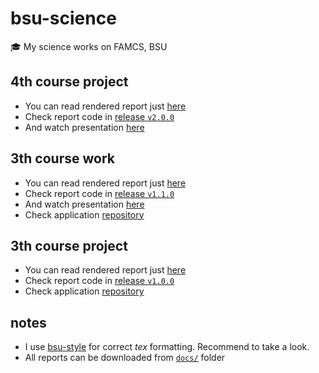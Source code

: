 # bsu-science

🎓 My science works on FAMCS, BSU

## 4th course project

* You can read rendered report just
  [here](https://drapegnik.github.io/bsu-science/4th_course_project.pdf)
* Check report code in
  [release `v2.0.0`](https://github.com/Drapegnik/bsu-science/releases/tag/v2.0.0)
* And watch presentation
  [here](https://docs.google.com/presentation/d/e/2PACX-1vRFiTfkBQKGjRlOPysUdg21WhlLiT0j5QRBzsHCf-r8sDQl7aIjv2y03xTsnmNKBomY005vewqOjip5/pub?start=false&loop=false&delayms=3000)

## 3th course work

* You can read rendered report just
  [here](https://drapegnik.github.io/bsu-science/3th_course_work.pdf)
* Check report code in
  [release `v1.1.0`](https://github.com/Drapegnik/bsu-science/releases/tag/v1.1.0)
* And watch presentation
  [here](https://docs.google.com/presentation/d/161g6bRi6klaJ416lPPkY5j0UghrihfigWrKDQApp71c/pub?start=false&loop=false&delayms=3000)
* Check application [repository](https://github.com/lybros/appa)

## 3th course project

* You can read rendered report just
  [here](https://drapegnik.github.io/bsu-science/3th_course_project.pdf)
* Check report code in
  [release `v1.0.0`](https://github.com/Drapegnik/bsu-science/releases/tag/v1.0.0)
* Check application [repository](https://github.com/lybros/drone-vision)

## notes

* I use [bsu-style](https://github.com/bsutex/bsustyle) for correct _tex_ formatting. Recommend to
  take a look.
* All reports can be downloaded from
  [`docs/`](https://github.com/Drapegnik/bsu-science/tree/master/docs) folder

